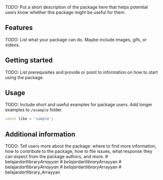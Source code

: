 <!-- 
This README describes the package. If you publish this package to pub.dev,
this README's contents appear on the landing page for your package.

For information about how to write a good package README, see the guide for
[writing package pages](https://dart.dev/guides/libraries/writing-package-pages). 

For general information about developing packages, see the Dart guide for
[creating packages](https://dart.dev/guides/libraries/create-library-packages)
and the Flutter guide for
[developing packages and plugins](https://flutter.dev/developing-packages). 
-->

TODO: Put a short description of the package here that helps potential users
know whether this package might be useful for them.

## Features

TODO: List what your package can do. Maybe include images, gifs, or videos.

## Getting started

TODO: List prerequisites and provide or point to information on how to
start using the package.

## Usage

TODO: Include short and useful examples for package users. Add longer examples
to `/example` folder. 

```dart
const like = 'sample';
```

## Additional information

TODO: Tell users more about the package: where to find more information, how to 
contribute to the package, how to file issues, what response they can expect 
from the package authors, and more.
#   b e l a j a r _ d a r t _ l i b r a r y _ A r r a y y a n  
 #   b e l a j a r _ d a r t _ l i b r a r y _ A r r a y y a n  
 #   b e l a j a r _ d a r t _ l i b r a r y _ A r r a y y a n  
 #   b e l a j a r _ d a r t _ l i b r a r y _ A r r a y y a n  
 #   b e l a j a r _ d a r t _ l i b r a r y _ A r r a y y a n  
 